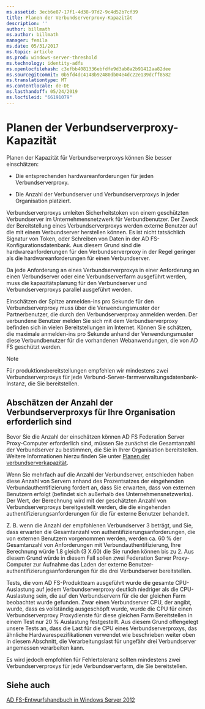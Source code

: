 ```yaml
---
ms.assetid: 3ecb6e87-17f1-4d38-97d2-9c4d52b7cf39
title: Planen der Verbundserverproxy-Kapazität
description: ''
author: billmath
ms.author: billmath
manager: femila
ms.date: 05/31/2017
ms.topic: article
ms.prod: windows-server-threshold
ms.technology: identity-adfs
ms.openlocfilehash: c3efbb4081336ebfdfe9d3ab8a2b91412aa82dee
ms.sourcegitcommit: 0b5fd4dc4148b92480db04e4dc22e139dcff8582
ms.translationtype: MT
ms.contentlocale: de-DE
ms.lasthandoff: 05/24/2019
ms.locfileid: "66191079"
---
```

# <a name="planning-for-federation-server-proxy-capacity"></a>Planen der Verbundserverproxy-Kapazität

Planen der Kapazität für Verbundserverproxys können Sie besser einschätzen:  
  
-   Die entsprechenden hardwareanforderungen für jeden Verbundserverproxy.  
  
-   Die Anzahl der Verbundserver und Verbundserverproxys in jeder Organisation platziert.  
  
Verbundserverproxys umleiten Sicherheitstoken von einem geschützten Verbundserver im Unternehmensnetzwerk für Verbundbenutzer. Der Zweck der Bereitstellung eines Verbundserverproxys werden externe Benutzer auf die mit einem Verbundserver herstellen können. Es ist nicht tatsächlich Signatur von Token, oder Schreiben von Daten in der AD FS-Konfigurationsdatenbank. Aus diesem Grund sind die hardwareanforderungen für den Verbundserverproxy in der Regel geringer als die hardwareanforderungen für einen Verbundserver.  
  
Da jede Anforderung an eines Verbundserverproxys in einer Anforderung an einen Verbundserver oder eine Verbundserverfarm ausgeführt werden, muss die kapazitätsplanung für den Verbundserver und Verbundserverproxys parallel ausgeführt werden.  
  
Einschätzen der Spitze anmelden\-ins pro Sekunde für den Verbundserverproxy muss über die Verwendungsmuster der Partnerbenutzer, die durch den Verbundserverproxy anmelden werden. Der verbundene Benutzer melden Sie sich mit dem Verbundserverproxy befinden sich in vielen Bereitstellungen im Internet. Können Sie schätzen, die maximale anmelden\-ins pro Sekunde anhand der Verwendungsmuster diese Verbundbenutzer für die vorhandenen Webanwendungen, die von AD FS geschützt werden.  
  
> [!NOTE]  
> Für produktionsbereitstellungen empfehlen wir mindestens zwei Verbundserverproxys für jede Verbund-Server-farmverwaltungsdatenbank-Instanz, die Sie bereitstellen.  
  
## <a name="estimate-the-number-of-federation-server-proxies-required-for-your-organization"></a>Abschätzen der Anzahl der Verbundserverproxys für Ihre Organisation erforderlich sind  
Bevor Sie die Anzahl der einschätzen können AD FS Federation Server Proxy-Computer erforderlich sind, müssen Sie zunächst die Gesamtanzahl der Verbundserver zu bestimmen, die Sie in Ihrer Organisation bereitstellen. Weitere Informationen hierzu finden Sie unter [Planen der verbundserverkapazität](Planning-for-Federation-Server-Capacity.md).  
  
Wenn Sie mehrfach auf die Anzahl der Verbundserver, entschieden haben diese Anzahl von Servern anhand des Prozentsatzes der eingehenden Verbundauthentifizierung fordert an, dass Sie erwarten, dass von externen Benutzern erfolgt \(befindet sich außerhalb des Unternehmensnetzwerks\). Der Wert, der Berechnung wird mit der geschätzten Anzahl von Verbundserverproxys bereitgestellt werden, die die eingehenden authentifizierungsanforderungen für die für externe Benutzer behandelt.  
  
Z. B. wenn die Anzahl der empfohlenen Verbundserver 3 beträgt, und Sie, dass erwarten die Gesamtanzahl von authentifizierungsanforderungen, die von externen Benutzern vorgenommen werden, werden ca. 60 % der Gesamtanzahl von Anforderungen mit Verbundauthentifizierung, Ihre Berechnung würde 1.8 gleich \(3 X.60\) die Sie runden können bis zu 2.  Aus diesem Grund würde in diesem Fall sollen zwei Federation Server Proxy-Computer zur Aufnahme das Laden der externe Benutzer-authentifizierungsanforderungen für die drei Verbundserver bereitstellen.  
  
Tests, die vom AD FS-Produktteam ausgeführt wurde die gesamte CPU-Auslastung auf jedem Verbundserverproxy deutlich niedriger als die CPU-Auslastung sein, die auf den Verbundservern für die der gleichen Farm beobachtet wurde gefunden.  Zwar einen Verbundserver CPU, der angibt, wurde, dass es vollständig ausgeschöpft wurde, wurde die CPU für einen Verbundserverproxy Proxydienste für diese gleichen Farm Bereitstellen in einem Test nur 20 % Auslastung festgestellt. Aus diesem Grund offengelegt unsere Tests an, dass die Last für die CPU eines Verbundserverproxys, das ähnliche Hardwarespezifikationen verwendet wie beschrieben weiter oben in diesem Abschnitt, die Verarbeitungslast für ungefähr drei Verbundserver angemessen verarbeiten kann.  
  
Es wird jedoch empfohlen für Fehlertoleranz sollten mindestens zwei Verbundserverproxys für jede Verbundserverfarm, die Sie bereitstellen.  
  
## <a name="see-also"></a>Siehe auch
[AD FS-Entwurfshandbuch in Windows Server 2012](AD-FS-Design-Guide-in-Windows-Server-2012.md)
